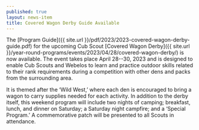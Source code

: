 ```yaml
---
published: true
layout: news-item
title: Covered Wagon Derby Guide Available
---
```


The [Program Guide]({{ site.url }}/pdf/2023/2023-covered-wagon-derby-guide.pdf) for the upcoming Cub Scout [Covered Wagon Derby]({{ site.url }}/year-round-programs/events/2023/04/28/covered-wagon-derby/) is now available. The event takes place April 28--30, 2023 and is designed to enable Cub Scouts and Webelos to learn and practice outdoor skills related to their rank requirements during a competition with other dens and packs from the surrounding area.
 
It is themed after the ‘Wild West,’ where each den is encouraged to bring a wagon to carry supplies needed for each activity. In addition to the derby itself, this weekend program will include two nights of camping; breakfast, lunch, and dinner on Saturday; a Saturday night campfire; and a ‘Special Program.’ A commemorative patch will be presented to all Scouts in attendance.
